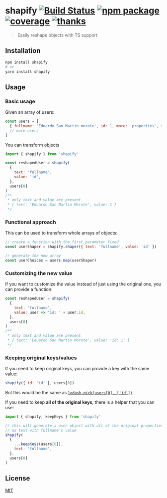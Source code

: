 # shapify [![Build Status](https://badgen.net/circleci/github/posva/shapify)](https://circleci.com/gh/posva/shapify) [![npm package](https://badgen.net/npm/v/shapify)](https://www.npmjs.com/package/shapify) [![coverage](https://badgen.net/codecov/c/github/posva/shapify)](https://codecov.io/github/posva/shapify) [![thanks](https://badgen.net/badge/thanks/♥/pink)](https://github.com/posva/thanks)

> Easily reshape objects with TS support

## Installation

```sh
npm install shapify
# or
yarn install shapify
```

## Usage

### Basic usage

Given an array of users:

```js
const users = [
  { fullname: 'Eduardo San Martin morote', id: 1, more: 'properties', that: 'exist', but: "you don't always need"]},
  // more users
]
```

You can transform objects

```js
import { shapify } from 'shapify'

const reshapedUser = shapify(
  {
    text: 'fullname',
    value: 'id',
  },
  users[0]
)
/**
 * only text and value are present
 * { text: 'Eduardo San Martin Morote', value: 1 }
 */
```

### Functional approach

This can be used to transform whole arrays of objects:

```js
// create a function with the first parameter fixed
const userShaper = shapify.shaper({ text: 'fullname', value: 'id' })

// generate the new array
const userChoices = users.map(userShaper)
```

### Customizing the new value

If you want to customize the value instead of just using the original one, you can provide a function:

```js
const reshapedUser = shapify(
  {
    text: 'fullname',
    value: user => 'id: ' + user.id,
  },
  users[0]
)
/**
 * only text and value are present
 * { text: 'Eduardo San Martin Morote', value: 'id: 1' }
 */
```

### Keeping original keys/values

If you need to keep original keys, you can provide a key with the same value:

```js
shapify({ id: 'id' }, users[0])
```

But this would be the same as [`lodash.pick(users[0], ['id'])`](https://lodash.com/docs#pick).

If you need to keep **all of the original keys**, there is a helper that you can use:

```js
import { shapify, keepKeys } from 'shapify'

// this will generate a user object with all of the original properties as well
// as text with fullname's value
shapify(
  {
    ...keepKeys(users[0]),
    text: 'fullname',
  },
  users[0]
)
```

## License

[MIT](http://opensource.org/licenses/MIT)
